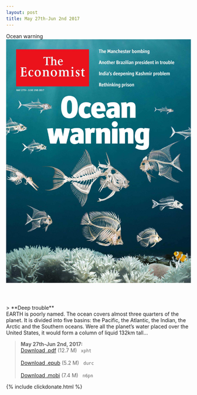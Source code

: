 ```yaml
---
layout: post
title: May 27th-Jun 2nd 2017
---
```


<div class="message">
	Ocean warning
</div>

<header class="xmas">
<div class="cover upload">
<img src="/public/img/the-economist/img_2017.05.27.jpg" />
</div>
</header>
<!--more-->
> **Deep trouble** <br/>
EARTH is poorly named. The ocean covers almost three quarters of the planet. It is divided into five basins: the Pacific, the Atlantic, the Indian, the Arctic and the Southern oceans. Were all the planet’s water placed over the United States, it
would form a column of liquid 132km tall...

> **May 27th-Jun 2nd, 2017:**<br/>
[Download .pdf](https://pan.baidu.com/s/1dFcjYk5) (12.7 M)&ensp;
`xpht` <br/><br/>
[Download .epub](https://pan.baidu.com/s/1o82VW4i) (5.2 M) &nbsp;
`durc` <br/><br/>
[Download .mobi](https://pan.baidu.com/s/1i5vE7mH) (7.4 M) &nbsp;
`n6pn`

{% include clickdonate.html %}
